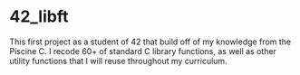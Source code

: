 # 42_libft
This first project as a student of 42 that build off of my knowledge from the Piscine C. I recode 60+ of standard C library functions, as well as other utility functions that I will reuse throughout my curriculum.
